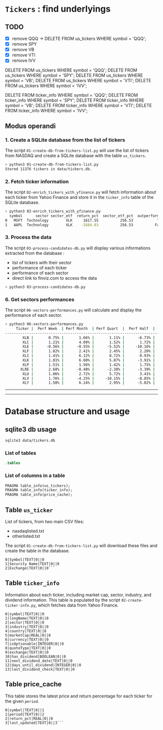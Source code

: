 # `Tickers` : find underlyings

## TODO
- [X] remove QQQ -> DELETE FROM us_tickers WHERE symbol = 'QQQ';
- [X] remove SPY
- [X] remove VB
- [X] remove VTI
- [X] remove IVV

DELETE FROM us_tickers WHERE symbol = 'QQQ';
DELETE FROM us_tickers WHERE symbol = 'SPY';
DELETE FROM us_tickers WHERE symbol = 'VB';
DELETE FROM us_tickers WHERE symbol = 'VTI';
DELETE FROM us_tickers WHERE symbol = 'IVV';

DELETE FROM ticker_info WHERE symbol = 'QQQ';
DELETE FROM ticker_info WHERE symbol = 'SPY';
DELETE FROM ticker_info WHERE symbol = 'VB';
DELETE FROM ticker_info WHERE symbol = 'VTI';
DELETE FROM ticker_info WHERE symbol = 'IVV';


## Modus operandi

### 1. Create a SQLite database from the list of tickers
The script `01-create-db-from-tickers-list.py` will use the  list of tickers from NASDAQ and create a SQLite database with the table `us_tickers`.

```bash
> python3 01-create-db-from-tickers-list.py
Stored 11376 tickers in data/tickers.db.
```

### 2. Fetch ticker information
The script `02-enrich_tickers_with_yfinance.py` will fetch information about each ticker from Yahoo Finance and store it in the `ticker_info` table of the SQLite database.

```bash
> python3 02-enrich_tickers_with_yfinance.py
  symbol      sector sector_etf  return_pct  sector_etf_pct  outperforming  has_dividend days_until_dividend evaluated_at
0   MSFT  Technology        XLK     1617.55          256.53           True             1                None   2025-06-01
1   AAPL  Technology        XLK    -1684.03          256.53          False             1                None   2025-06-01
```

### 3. Process the data
The script `03-process-candidates-db.py` will display various informations extracted from the database :
- list of tickers with their sector
- performance of each ticker  
- performance of each sector
- direct link to finviz.com to access the data

```bash
> python3 03-process-candidates-db.py
```
### 6. Get sectors performances
The script `06-sectors-performances.py` will calculate and display the performance of each sector.

```bash
> python3 06-sectors-performances.py
     Ticker |  Perf Week  | Perf Month  | Perf Quart  |  Perf Half  |  Perf Year  |  Perf YTD   |
-------------------------------------------------------------------------------------------------
        XLB |       0.75% |       1.66% |       1.11% |      -6.73% |      -3.85% |       4.26% |
        XLC |       1.21% |       4.09% |       1.52% |       1.72% |      23.16% |       4.54% |
        XLE |      -0.56% |      -0.55% |      -5.52% |     -10.16% |      -9.65% |      -5.19% |
        XLF |       1.82% |       2.41% |       2.45% |       2.20% |      24.29% |       6.09% |
        XLI |       1.41% |       6.12% |       8.72% |       0.93% |      17.35% |       9.11% |
        XLK |       1.81% |       6.60% |       5.87% |      -3.91% |      10.64% |      -0.28% |
        XLP |       1.51% |       1.56% |       1.42% |       1.75% |       9.88% |       6.25% |
       XLRE |       2.68% |      -0.48% |      -2.38% |      -3.39% |      13.48% |       4.24% |
        XLU |       1.06% |       2.72% |       5.72% |       3.41% |      16.09% |       8.17% |
        XLV |       1.76% |      -4.25% |     -10.15% |      -8.85% |      -6.21% |      -3.24% |
        XLY |       1.50% |       6.14% |       2.95% |      -5.02% |      22.58% |      -3.17% |

```

___
___
# Database structure and usage

## sqlite3 db usage
```bash
sqlite3 data/tickers.db
```

### List of tables
```sql
.tables
```

### List of columns in a table
```sql
PRAGMA table_info(us_tickers);
PRAGMA table_info(ticker_info);
PRAGMA table_info(price_cache);
```

## Table `us_ticker`
List of tickers, from two main CSV files:
- nasdaqlisted.txt
- otherlisted.txt

The script `01-create-db-from-tickers-list.py` will download these files and create the table in the database.

```Txt
0|Symbol|TEXT|0||0
1|Security Name|TEXT|0||0
2|Exchange|TEXT|0||0```
```

## Table `ticker_info`
Information about each ticker, including market cap, sector, industry, and dividend information. This table is populated by the script `02-create-ticker-info.py`, which fetches data from Yahoo Finance.
```Txt
0|symbol|TEXT|0||0
1|longName|TEXT|0||0
2|sector|TEXT|0||0
3|industry|TEXT|0||0
4|country|TEXT|0||0
5|marketCap|REAL|0||0
6|currency|TEXT|0||0
7|isOptionable|INTEGER|0||0
8|quoteType|TEXT|0||0
9|exchange|TEXT|0||0
10|has_dividend|BOOLEAN|0||0
11|next_dividend_date|TEXT|0||0
12|days_until_dividend|INTEGER|0||0
13|last_dividend_check|TEXT|0||0
```

## Table price_cache
This table stores the latest price and return percentage for each ticker for the given `period`.
```Txt
0|symbol|TEXT|0||1
1|period|TEXT|0||2
2|return_pct|REAL|0||0
3|last_updated|TEXT|0||3```

